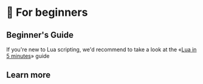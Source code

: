 # 🧠 For beginners

## Beginner's Guide

If you're new to Lua scripting, we'd recommend to take a look at the «[Lua in 5 minutes](https://learnxinyminutes.com/docs/lua/)» guide

## Learn more
